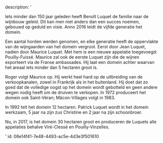 description: '<p>Iets minder dan 150 jaar geleden heeft Benoît Luquet de familie naar de wijnbouw geleid. Dit kan men niet anders dan een succes noemen, gebouwd op geduld en visie. Anno 2016 leidt de vijfde generatie het domein.</p><p>Een aantal horden werden genomen, en elke generatie heeft de oppervlakte van de wijngaarden van het domein vergroot. Eerst door Jean Luquet, nadien door Maurice Luquet. Met hem is een nieuwe appelatie toegevoegd: Pouilly-Fuissé. Maurice zal ook de eerste Luquet zijn die de wijnen exporteert via de Franse ambassades. Hij laat een domein achter waarvan het areaal iets minder dan 5 hectaren groot is.</p><p>Roger volgt Maurice op. Hij werkt heel hard op de uitbreiding van de verkoopkanalen, zowel in Frankrijk als in het buitenland. Hij doet dat zo goed dat de volledige oogst op het domein wordt gebotteld en geen andere wegen nodig heeft om de druiven te verkopen. In 1972 produceert het domein ook Saint-Véran; Mâcon-Villages volgt in 1983.</p><p>In 1992 telt het domein 12 hectaren. Patrick Luquet wordt in het domein werkzaam, 5 jaar na zijn zus Christine en 2 jaar na zijn schoonbroer.</p><p>Nu, in 2017, is het domein 30 hectaren groot en produceren de Luquets alle appelaties behalve Viré-Clessé en Pouilly-Vinzelles.</p>'
id: 06e14f41-7e48-4493-ac5e-4d3e3f501610
